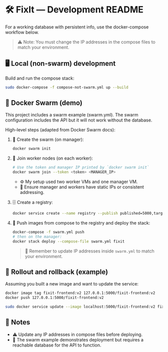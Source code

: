 # 🛠️ FixIt — Development README

For a working database with persistent info, use the docker-compose workflow below.

> ⚠️ Note: You must change the IP addresses in the compose files to match your environment.

## 🖥️ Local (non-swarm) development

Build and run the compose stack:

```bash
sudo docker-compose -f compose-not-swarm.yml up --build
```

## 🐳 Docker Swarm (demo)

This project includes a swarm example (swarm.yml). The swarm configuration includes the API but it will not work without the database.

High-level steps (adapted from Docker Swarm docs):

1. 🧭 Create the swarm (on manager):

    ```bash
    docker swarm init
    ```

2. 🔗 Join worker nodes (on each worker):

    ```bash
    # Use the token and manager IP printed by `docker swarm init`
    docker swarm join --token <token> <MANAGER_IP>
    ```
    - ⚙️ My setup used two worker VMs and one manager VM.
    - 📌 Ensure manager and workers have static IPs or consistent addressing.

3. 🗄️ Create a registry:

    ```bash
    docker service create --name registry --publish published=5000,target=5000 registry:2
    ```

4. 🚀 Push images from compose to the registry and deploy the stack:

    ```bash
    docker-compose -f swarm.yml push
    # then on the manager:
    docker stack deploy --compose-file swarm.yml fixit
    ```
    > 🔁 Remember to update IP addresses inside `swarm.yml` to match your environment.

## 🔁 Rollout and rollback (example)

Assuming you built a new image and want to update the service:

```bash
docker image tag fixit-frontend:v2 127.0.0.1:5000/fixit-frontend:v2
docker push 127.0.0.1:5000/fixit-frontend:v2

sudo docker service update --image localhost:5000/fixit-frontend:v2 fixit_frontend
```

## 📝 Notes
- ⚠️ Update any IP addresses in compose files before deploying.
- 🧩 The swarm example demonstrates deployment but requires a reachable database for the API to function.


